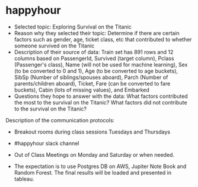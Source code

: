 # happyhour

- Selected topic: Exploring Survival on the Titanic
- Reason why they selected their topic: Determine if there are certain factors such as gender, age, ticket class, etc that contributed to whether someone survived on the Titanic
- Description of their source of data: Train set has 891 rows and 12 columns based on PassengerId, Survived (target column), Pclass (Passenger's class), Name (will not be used for machine learning), Sex (to be converted to 0 and 1), Age (to be converted to age buckets), SibSp (Number of siblings/spouses aboard), Parch (Number of parents/children aboard), Ticket, Fare (can be converted to fare buckets), Cabin (lots of missing values), and Embarked
- Questions they hope to answer with the data: What factors contributed the most to the survival on the Titanic? What factors did not contribute to the survival on the Titanic?

Description of the communication protocols:

- Breakout rooms during class sessions Tuesdays and Thursdays
- #happyhour slack channel
- Out of Class Meetings on Monday and  Saturday or when needed. 


- The expectation is to use Postgres DB on AWS, Jupiter Note Book and Random Forest. The final results will be loaded and presented in tableau. 